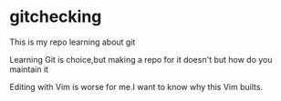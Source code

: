 # gitchecking

This is my repo learning about git



Learning Git is choice,but making a repo for it doesn't but how do you maintain it

Editing with Vim is worse for me.I want to know why this Vim builts.
